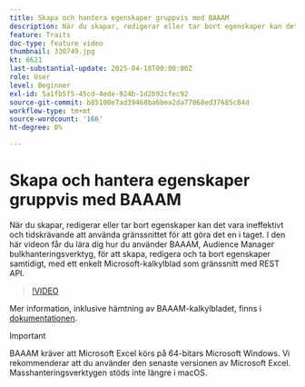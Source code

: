 ```yaml
---
title: Skapa och hantera egenskaper gruppvis med BAAAM
description: När du skapar, redigerar eller tar bort egenskaper kan det vara ineffektivt och tidskrävande att använda gränssnittet för att göra det en i taget. I den här videon får du lära dig hur du använder BAAAM, Audience Manager bulkhanteringsverktyg, för att skapa, redigera och ta bort egenskaper samtidigt, med ett enkelt Microsoft-kalkylblad som gränssnitt med REST API.
feature: Traits
doc-type: feature video
thumbnail: 330749.jpg
kt: 6621
last-substantial-update: 2025-04-18T00:00:00Z
role: User
level: Beginner
exl-id: 5a1fb5f5-45cd-4ede-924b-1d2b92cfec92
source-git-commit: b85100e7ad39468ba6bea2da77068ed37685c84d
workflow-type: tm+mt
source-wordcount: '166'
ht-degree: 0%

---
```


# Skapa och hantera egenskaper gruppvis med BAAAM

När du skapar, redigerar eller tar bort egenskaper kan det vara ineffektivt och tidskrävande att använda gränssnittet för att göra det en i taget. I den här videon får du lära dig hur du använder BAAAM, Audience Manager bulkhanteringsverktyg, för att skapa, redigera och ta bort egenskaper samtidigt, med ett enkelt Microsoft-kalkylblad som gränssnitt med REST API.

>[!VIDEO](https://video.tv.adobe.com/v/330749/?quality=12&learn=on)

Mer information, inklusive hämtning av BAAAM-kalkylbladet, finns i [dokumentationen](https://experienceleague.adobe.com/docs/audience-manager/user-guide/reference/bulk-management-tools/bulk-management-intro.html?lang=sv-SE#reference).

>[!IMPORTANT]
>
>BAAAM kräver att Microsoft Excel körs på 64-bitars Microsoft Windows. Vi rekommenderar att du använder den senaste versionen av Microsoft Excel. Masshanteringsverktygen stöds inte längre i macOS.
